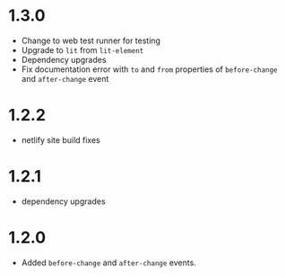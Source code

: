 # 1.3.0
- Change to web test runner for testing
- Upgrade to `lit` from `lit-element`
- Dependency upgrades
- Fix documentation error with `to` and `from` properties of `before-change` and `after-change` event

# 1.2.2
- netlify site build fixes

# 1.2.1
- dependency upgrades

# 1.2.0
- Added `before-change` and `after-change` events.